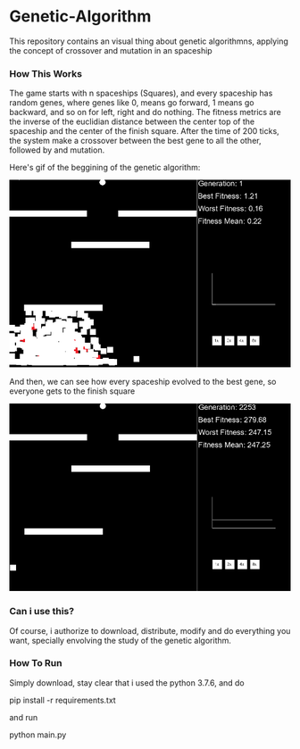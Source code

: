 # Genetic-Algorithm

This repository contains an visual thing about genetic algorithmns, applying the concept of crossover and mutation in an spaceship


### How This Works

The game starts with n spaceships (Squares), and every spaceship has random genes, where genes like 0, means go forward, 1 means go backward, and so on for left, right and do nothing. The fitness metrics are the inverse of the euclidian distance between the center top of the spaceship and the center of the finish square. After the time of 200 ticks, the system make a crossover between the best gene to all the other, followed by and mutation.


Here's gif of the beggining of the genetic algorithm:

![](teste2.gif)


And then, we can see how every spaceship evolved to the best gene, so everyone gets to the finish square


![](teste.gif)


### Can i use this?

Of course, i authorize to download, distribute, modify and do everything you want, specially envolving the study of the genetic algorithm.


### How To Run

Simply download, stay clear that i used the python 3.7.6, and do

pip install -r requirements.txt

and run

python main.py 

